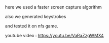 
here we used a faster screen capture algorithm

also we generated keystrokes

and tested it on nfs game.

youtube video : https://youtu.be/VaRaZzgWMX4
